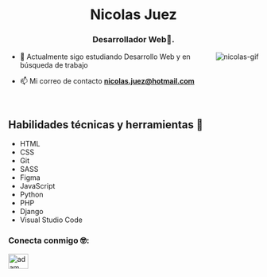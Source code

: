 <h1 align="center">Nicolas Juez</h1>
<h3 align="center">Desarrollador Web🌟.</h3>

<p><img align="right" src="https://github.com/Adam-pw/Adam-pw/blob/main/animation_500_kxa883sd.gif" alt="nicolas-gif" /></p>


- 🌱 Actualmente sigo estudiando Desarrollo Web y en búsqueda de trabajo

- 📫 Mi correo de contacto **nicolas.juez@hotmail.com**

<br>

## Habilidades técnicas y herramientas 🦾

- HTML 
- CSS 
- Git
- SASS
- Figma
- JavaScript
- Python
- PHP
- Django
- Visual Studio Code

<h3 align="left">Conecta conmigo 🤓:</h3>
<p align="left">
  <a href="https://www.linkedin.com/in/nicolas-juez-castaneda/" target="blank"><img align="center"
      src="https://raw.githubusercontent.com/rahuldkjain/github-profile-readme-generator/master/src/images/icons/Social/linked-in-alt.svg"
      alt="adam pithewan" height="30" width="40" /></a>
